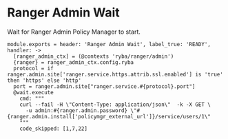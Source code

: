 # Ranger Admin Wait

Wait for Ranger Admin Policy Manager to start.

    module.exports = header: 'Ranger Admin Wait', label_true: 'READY', handler: ->
      [ranger_admin_ctx] = (@contexts 'ryba/ranger/admin')
      {ranger} = ranger_admin_ctx.config.ryba
      protocol = if ranger.admin.site['ranger.service.https.attrib.ssl.enabled'] is 'true' then 'https' else 'http'
      port = ranger.admin.site["ranger.service.#{protocol}.port"]
      @wait.execute
        cmd: """
        curl --fail -H \"Content-Type: application/json\"  -k -X GET \
          -u admin:#{ranger.admin.password} \"#{ranger.admin.install['policymgr_external_url']}/service/users/1\"
        """
        code_skipped: [1,7,22]
